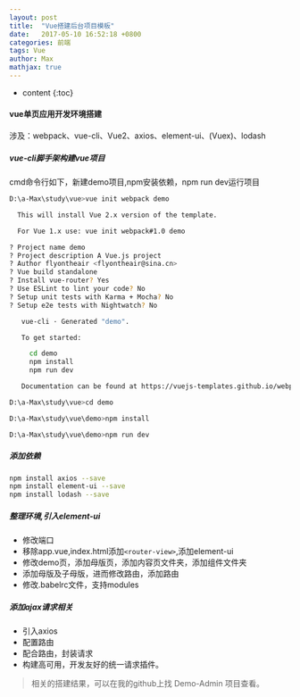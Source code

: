 ```yaml
---
layout: post
title:  "Vue搭建后台项目模板"
date:   2017-05-10 16:52:18 +0800
categories: 前端
tags: Vue
author: Max
mathjax: true
---
```


* content
{:toc}

#### vue单页应用开发环境搭建
涉及：webpack、vue-cli、Vue2、axios、element-ui、(Vuex)、lodash

##### vue-cli脚手架构建vue项目
cmd命令行如下，新建demo项目,npm安装依赖，npm run dev运行项目
```bash
D:\a-Max\study\vue>vue init webpack demo

  This will install Vue 2.x version of the template.

  For Vue 1.x use: vue init webpack#1.0 demo

? Project name demo
? Project description A Vue.js project
? Author flyontheair <flyontheair@sina.cn>
? Vue build standalone
? Install vue-router? Yes
? Use ESLint to lint your code? No
? Setup unit tests with Karma + Mocha? No
? Setup e2e tests with Nightwatch? No

   vue-cli · Generated "demo".

   To get started:

     cd demo
     npm install
     npm run dev

   Documentation can be found at https://vuejs-templates.github.io/webpac

D:\a-Max\study\vue>cd demo

D:\a-Max\study\vue\demo>npm install

D:\a-Max\study\vue\demo>npm run dev
```
##### 添加依赖
```bash
npm install axios --save
npm install element-ui --save
npm install lodash --save

```

##### 整理环境,引入element-ui
* 修改端口
* 移除app.vue,index.html添加`<router-view>`,添加element-ui
* 修改demo页，添加母版页，添加内容页文件夹，添加组件文件夹
* 添加母版及子母版，进而修改路由，添加路由
* 修改.babelrc文件，支持modules

##### 添加ajax请求相关
* 引入axios
* 配置路由
* 配合路由，封装请求
* 构建高可用，开发友好的统一请求插件。

>相关的搭建结果，可以在我的github上找 Demo-Admin 项目查看。
